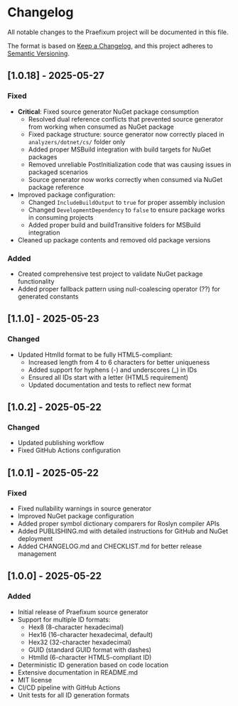 # Changelog

All notable changes to the Praefixum project will be documented in this file.

The format is based on [Keep a Changelog](https://keepachangelog.com/en/1.0.0/),
and this project adheres to [Semantic Versioning](https://semver.org/spec/v2.0.0.html).

## [1.0.18] - 2025-05-27

### Fixed

- **Critical**: Fixed source generator NuGet package consumption
  - Resolved dual reference conflicts that prevented source generator from working when consumed as NuGet package
  - Fixed package structure: source generator now correctly placed in `analyzers/dotnet/cs/` folder only
  - Added proper MSBuild integration with build targets for NuGet packages
  - Removed unreliable PostInitialization code that was causing issues in packaged scenarios
  - Source generator now works correctly when consumed via NuGet package reference
- Improved package configuration:
  - Changed `IncludeBuildOutput` to `true` for proper assembly inclusion
  - Changed `DevelopmentDependency` to `false` to ensure package works in consuming projects
  - Added proper build and buildTransitive folders for MSBuild integration
- Cleaned up package contents and removed old package versions

### Added

- Created comprehensive test project to validate NuGet package functionality
- Added proper fallback pattern using null-coalescing operator (??) for generated constants

## [1.1.0] - 2025-05-23

### Changed

- Updated HtmlId format to be fully HTML5-compliant:
  - Increased length from 4 to 6 characters for better uniqueness
  - Added support for hyphens (-) and underscores (_) in IDs
  - Ensured all IDs start with a letter (HTML5 requirement)
  - Updated documentation and tests to reflect new format

## [1.0.2] - 2025-05-22

### Changed
- Updated publishing workflow
- Fixed GitHub Actions configuration

## [1.0.1] - 2025-05-22

### Fixed
- Fixed nullability warnings in source generator
- Improved NuGet package configuration
- Added proper symbol dictionary comparers for Roslyn compiler APIs
- Added PUBLISHING.md with detailed instructions for GitHub and NuGet deployment
- Added CHANGELOG.md and CHECKLIST.md for better release management

## [1.0.0] - 2025-05-22

### Added
- Initial release of Praefixum source generator
- Support for multiple ID formats:
  - Hex8 (8-character hexadecimal)
  - Hex16 (16-character hexadecimal, default)
  - Hex32 (32-character hexadecimal)
  - GUID (standard GUID format with dashes)
  - HtmlId (6-character HTML5-compliant ID)
- Deterministic ID generation based on code location
- Extensive documentation in README.md
- MIT license
- CI/CD pipeline with GitHub Actions
- Unit tests for all ID generation formats

